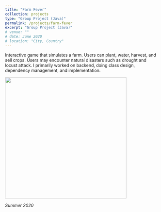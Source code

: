 ```yaml
---
title: "Farm Fever"
collection: projects
type: "Group Project (Java)"
permalink: /projects/farm-fever
excerpt: "Group Project (Java)"
# venue: ""
# date: June 2020
# location: "City, Country"
---
```

Interactive game that simulates a farm. Users can plant, water, harvest, and sell crops. Users may encounter natural disasters such as drought and locust attack.
I primarily worked on backend, doing class design, dependency management, and implementation.

<img src="http://irenelee5645.github.io/projectVis/farming.gif" width="400">

*Summer 2020*
